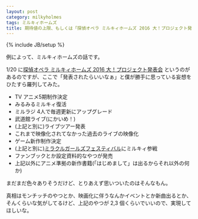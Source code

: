 ```yaml
---
layout: post
category: milkyholmes
tags: ミルキィホームズ
title: 期待値の上限、もしくは「探偵オペラ ミルキィホームズ 2016 大！プロジェクト発表会」の話
---
```

{% include JB/setup %}

例によって、ミルキィホームズの話です。

1/20 に[探偵オペラ ミルキィホームズ 2016 大！プロジェクト発表会](http://bushiroad.com/events/milkyholmes_project2016.html) というのがあるのですが、ここで「発表されたらいいなぁ」と僕が勝手に思っている妄想をひたすら羅列してみた。

+ TV アニメ5期制作決定
+ みるみるミルキィ復活
+ ミルラジ 4人で毎週更新にアップグレード
+ 武道館ライブ(にかいめ！)
+ (上記と別に)ライブツアー発表
+ これまで映像化されてなかった過去のライブの映像化
+ ゲーム新作制作決定
+ (上記と別に)[ミラクルガールズフェスティバル](http://miracle.sega.jp/)にミルキィ参戦
+ ファンブックとか設定資料的なやつが発売
+ 上記以外にアニメ準拠の新作書籍(「はじめまして」は出るからそれ以外の何か)

まだまだ色々ありそうだけど、とりあえず思いついたのはそんなもん。

真相はモンチッチのやつとか、映画化に伴うなんかイベントとか新曲出るとか、そんくらいな気がしてるけど、上記のやつが 2,3 個くらいでいいので、実現してほしいな。

